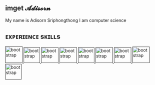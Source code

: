 ## imget 𝓐𝓭𝓲𝓼𝓸𝓻𝓷

My name is Adisorn Sriphongthong
I am computer science  

## ᴇxᴘᴇʀɪᴇɴᴄᴇ sᴋɪʟʟs
<a href="" target="_blank" rel="noreferrer"> <img src="https://drive.usercontent.google.com/download?id=1ayU40L9D2U9Fj17bybZPfCyNS8JoVoA4&authuser=0" alt="bootstrap" width="55" height="53"/> </a>
<a href="" target="_blank" rel="noreferrer"> <img src="https://drive.usercontent.google.com/download?id=1LMOZbaN8j5ZDocDED13HKgLadPCjseSa&authuser=0" alt="bootstrap" width="52" height="50"/> </a>
<a href="" target="_blank" rel="noreferrer"> <img src="https://drive.usercontent.google.com/download?id=1y88kw3tvy1weH3YJUN5x3gsYuvtoLcNd&authuser=0" alt="bootstrap" width="55" height="50"/> </a>
<a href="" target="_blank" rel="noreferrer"> <img src="https://drive.usercontent.google.com/download?id=1fsXNGZCXEOAiIZA1fLembij9_xmJZvHu&authuser=0" alt="bootstrap" width="55" height="50"/> </a>
<a href="" target="_blank" rel="noreferrer"> <img src="https://drive.usercontent.google.com/download?id=1jPNwBy6wrcb_E4TjcsajtODHEvEfiorm&authuser=0" alt="bootstrap" width="52" height="50"/> </a>
<a href="" target="_blank" rel="noreferrer"> <img src="https://drive.usercontent.google.com/download?id=1_BDsGOJMkSML36kNckJkZxv6FdJEANiT&authuser=0" alt="bootstrap" width="55" height="50"/> </a>
<a href="" target="_blank" rel="noreferrer"> <img src="https://drive.usercontent.google.com/download?id=1DkubAjxGWjUYRI622DvM6TVDbIH2bsTH&authuser=0" alt="bootstrap" width="55" height="50"/> </a>
<a href="" target="_blank" rel="noreferrer"> <img src="https://drive.usercontent.google.com/download?id=1gZxL3McNwzohokuseZmMfegLdJHY9XaX&authuser=0" alt="bootstrap" width="55" height="52"/> </a>
<a href="" target="_blank" rel="noreferrer"> <img src="https://drive.usercontent.google.com/download?id=1RzvGZdZnIqROptqrgEad0nYissjcoOMh&authuser=0" alt="bootstrap" width="52" height="50"/> </a>




